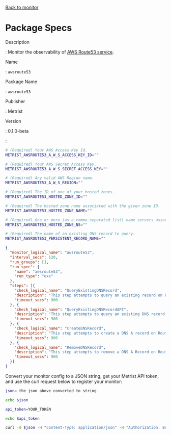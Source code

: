 [Back to monitor](awsroute53.md)

# Package Specs

Description

: Monitor the observability of [AWS Route53 service](https://aws.amazon.com/route53/).

Name

: `awsroute53`

Package Name

: `awsroute53`

Publisher

: Metrist

Version

: 0.1.0-beta

: &nbsp;


<!--@include: /parts/_3.md-->


```sh
# (Required) Your AWS Access Key Id.
METRIST_AWSROUTE53_A_W_S_ACCESS_KEY_ID=""

# (Required) Your AWS Secret Access Key.
METRIST_AWSROUTE53_A_W_S_SECRET_ACCESS_KEY=""

# (Required) Any valid AWS Region name.
METRIST_AWSROUTE53_A_W_S_REGION=""

# (Required) The ID of one of your hosted zones.
METRIST_AWSROUTE53_HOSTED_ZONE_ID=""

# (Required) The hosted zone name associated with the given zone ID.
METRIST_AWSROUTE53_HOSTED_ZONE_NAME=""

# (Required) One or more (as a comma-separated list) name servers associated with the given zone ID.
METRIST_AWSROUTE53_HOSTED_ZONE_NS=""

# (Required) The name of an existing DNS record to query.
METRIST_AWSROUTE53_PERSISTENT_RECORD_NAME=""
```

<!--@include: /parts/tips_env-vars.md -->


<!--@include: /parts/_4.md-->


```json
{
  "monitor_logical_name": "awsroute53",
  "interval_secs": 120,
  "run_groups": [],
  "run_spec": {
    "name": "awsroute53",
    "run_type": "exe"
  },
  "steps": [{
    "check_logical_name": "QueryExistingDNSRecord",
    "description": "This step attempts to query an existing record on Route53 via DNS Lookup.",
    "timeout_secs": 900
  }, {
    "check_logical_name": "QueryExistingDNSRecordAPI",
    "description": "This step attempts to query an existing DNS record on Route53 via the AWS SDK for JavaScript v3.",
    "timeout_secs": 900
  }, {
    "check_logical_name": "CreateDNSRecord",
    "description": "This step attempts to create a DNS A record on Route53 via the AWS SDK for JavaScript v3.",
    "timeout_secs": 900
  }, {
    "check_logical_name": "RemoveDNSRecord",
    "description": "This step attempts to remove a DNS A Record on Route53 via the AWS SDK for JavaScript v3.",
    "timeout_secs": 900
  }]
}
```




Convert your monitor config to a JSON string, get your Metrist API token, and use the curl request below to register your monitor:

```sh
json= the json above converted to string

echo $json

api_token=YOUR_TOKEN

echo $api_token

curl -d $json -H "Content-Type: application/json" -H "Authorization: Bearer $api_token" 'https://app.metrist.io/api/v0/monitor-config'

```

<!--@include: /parts/tips_api.md-->


<!--@include: /parts/_5.md-->


<!--@include: /parts/result.md-->